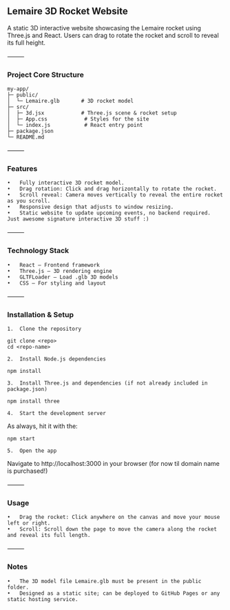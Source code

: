 ## Lemaire 3D Rocket Website

A static 3D interactive website showcasing the Lemaire rocket using Three.js and React. Users can drag to rotate the rocket and scroll to reveal its full height.

⸻

### Project Core Structure
```
my-app/
├─ public/
│  └─ Lemaire.glb       # 3D rocket model
├─ src/
│  ├─ 3d.jsx            # Three.js scene & rocket setup
│  ├─ App.css            # Styles for the site
│  └─ index.js           # React entry point
├─ package.json
└─ README.md
```

⸻

### Features
	•	Fully interactive 3D rocket model.
	•	Drag rotation: Click and drag horizontally to rotate the rocket.
	•	Scroll reveal: Camera moves vertically to reveal the entire rocket as you scroll.
	•	Responsive design that adjusts to window resizing.
	•	Static website to update upcoming events, no backend required. Just awesome signature interactive 3D stuff :)

⸻

### Technology Stack
	•	React – Frontend framework
	•	Three.js – 3D rendering engine
	•	GLTFLoader – Load .glb 3D models
	•	CSS – For styling and layout

⸻

### Installation & Setup
	1.	Clone the repository

```
git clone <repo>
cd <repo-name>
```

	2.	Install Node.js dependencies

```npm install```

	3.	Install Three.js and dependencies (if not already included in package.json)

```npm install three```

	4.	Start the development server
 As always, hit it with the:

```npm start```

	5.	Open the app

Navigate to http://localhost:3000 in your browser (for now til domain name is purchased!)

⸻
### Usage
	•	Drag the rocket: Click anywhere on the canvas and move your mouse left or right.
	•	Scroll: Scroll down the page to move the camera along the rocket and reveal its full length.

⸻

### Notes
	•	The 3D model file Lemaire.glb must be present in the public folder.
	•	Designed as a static site; can be deployed to GitHub Pages or any static hosting service.

